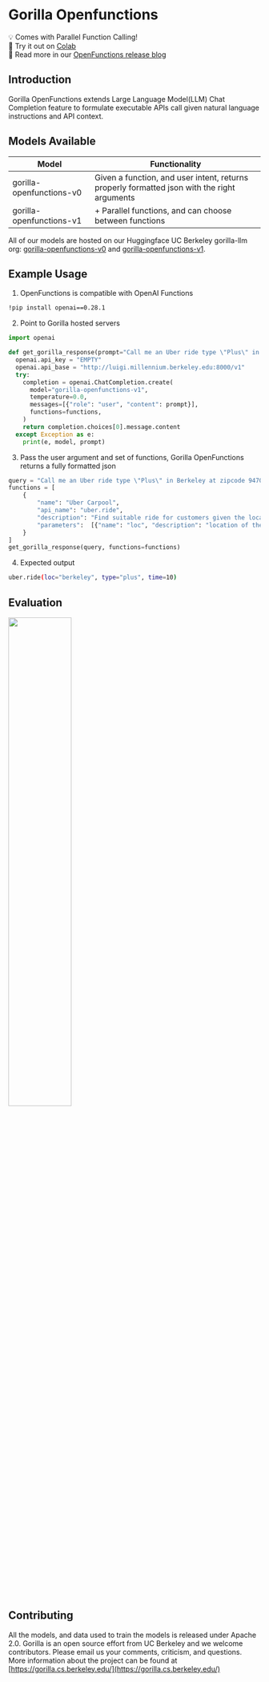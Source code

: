 # Gorilla Openfunctions

💡 Comes with Parallel Function Calling!  
🚀 Try it out on [Colab](https://colab.research.google.com/drive/16M5J2H9F8YQora_W2PDnp120slZH-Mqd?usp=sharing)   
📣 Read more in our [OpenFunctions release blog](https://gorilla.cs.berkeley.edu/blogs/4_open_functions.html)

## Introduction
Gorilla OpenFunctions extends Large Language Model(LLM) Chat Completion feature to formulate 
executable APIs call given natural language instructions and API context.

## Models Available
|Model | Functionality|
|---|---|
|gorilla-openfunctions-v0 | Given a function, and user intent, returns properly formatted json with the right arguments|
|gorilla-openfunctions-v1 | + Parallel functions, and can choose between functions|

All of our models are hosted on our Huggingface UC Berkeley gorilla-llm org: [gorilla-openfunctions-v0](https://huggingface.co/gorilla-llm/gorilla-openfunctions-v0) and [gorilla-openfunctions-v1](https://huggingface.co/gorilla-llm/gorilla-openfunctions-v1).

## Example Usage

1. OpenFunctions is compatible with OpenAI Functions

```bash
!pip install openai==0.28.1
```

2. Point to Gorilla hosted servers

```python
import openai

def get_gorilla_response(prompt="Call me an Uber ride type \"Plus\" in Berkeley at zipcode 94704 in 10 minutes", model="gorilla-openfunctions-v0", functions=[]):
  openai.api_key = "EMPTY"
  openai.api_base = "http://luigi.millennium.berkeley.edu:8000/v1"
  try:
    completion = openai.ChatCompletion.create(
      model="gorilla-openfunctions-v1",
      temperature=0.0,
      messages=[{"role": "user", "content": prompt}],
      functions=functions,
    )
    return completion.choices[0].message.content
  except Exception as e:
    print(e, model, prompt)
```

3. Pass the user argument and set of functions, Gorilla OpenFunctions returns a fully formatted json

```python
query = "Call me an Uber ride type \"Plus\" in Berkeley at zipcode 94704 in 10 minutes"
functions = [
    {
        "name": "Uber Carpool",
        "api_name": "uber.ride",
        "description": "Find suitable ride for customers given the location, type of ride, and the amount of time the customer is willing to wait as parameters",
        "parameters":  [{"name": "loc", "description": "location of the starting place of the uber ride"}, {"name":"type", "enum": ["plus", "comfort", "black"], "description": "types of uber ride user is ordering"}, {"name": "time", "description": "the amount of time in minutes the customer is willing to wait"}]
    }
]
get_gorilla_response(query, functions=functions)
```

4. Expected output

```bash
uber.ride(loc="berkeley", type="plus", time=10)
```

## Evaluation

<img src="https://github.com/ShishirPatil/gorilla/blob/gh-pages/assets/img/blog_post_4_OpenFunctions_Distribution.png" width=50% height=50%>



## Contributing

All the models, and data used to train the models is released under Apache 2.0.
Gorilla is an open source effort from UC Berkeley and we welcome contributors. 
Please email us your comments, criticism, and questions. More information about the project can be found at [https://gorilla.cs.berkeley.edu/](https://gorilla.cs.berkeley.edu/)

